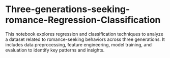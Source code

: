 # Three-generations-seeking-romance-Regression-Classification
This notebook explores regression and classification techniques to analyze a dataset related to romance-seeking behaviors across three generations. It includes data preprocessing, feature engineering, model training, and evaluation to identify key patterns and insights.
